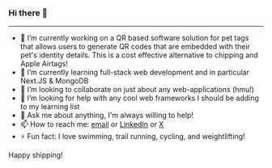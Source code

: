 ### Hi there 👋  

---

- 🔭 I’m currently working on a QR based software solution for pet tags that allows users to generate QR codes that are embedded with their pet's identity details. This is a cost effective alternative to chipping and Apple Airtags!  
- 🌱 I’m currently learning full-stack web development and in particular Next.JS & MongoDB  
- 👯 I’m looking to collaborate on just about any web-applications (hmu!)  
- 🤔 I’m looking for help with any cool web frameworks I should be adding to my learning list  
- 💬 Ask me about anything, I'm always willing to help!  
- 📫 How to reach me: [email](karlmeiermattern@gmail.com) or [LinkedIn](https://www.linkedin.com/in/karl-alexander-meier-mattern-16a3b919a/) or [X](https://twitter.com/alexanderkmmm)  
- ⚡ Fun fact: I love swimming, trail running, cycling, and weightlifting!  

Happy shipping!
